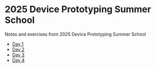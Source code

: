 # 2025 Device Prototyping Summer School
Notes and exercises from 2025 Device Prototyping Summer School

* [Day 1](./Day_1.md)
* [Day 2](./Day_2.md)
* [Day 3](./Day_3.md)
* [Day 4](./Day_4.md)
